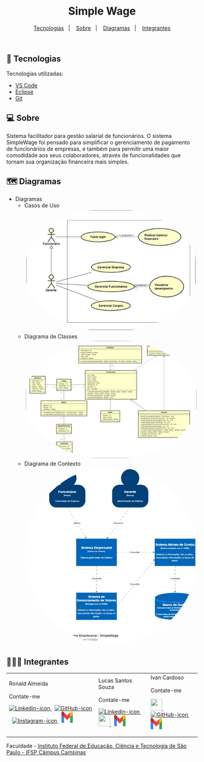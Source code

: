 <h1 align="center">
    Simple Wage
</h1>

<p align="center">
  <a href="#-tecnologias">Tecnologias</a>&nbsp;&nbsp;&nbsp;|&nbsp;&nbsp;&nbsp;
  <a href="#-sobre">Sobre</a>&nbsp;&nbsp;&nbsp;|&nbsp;&nbsp;&nbsp;
  <a href="#-diagramas">Diagramas</a>&nbsp;&nbsp;&nbsp;|&nbsp;&nbsp;&nbsp;
  <a href="#-integrantes">Integrantes</a>
</p>

<br>

## 🚀 Tecnologias

Tecnologias utilizadas:

- [VS Code](https://code.visualstudio.com/)
- [Eclipse](https://www.eclipse.org/)
- [Git](https://git-scm.com/)

## 💻 Sobre
Sistema facilitador para gestão salarial de funcionários. O sistema SimpleWage foi pensado para simplificar o gerenciamento de pagamento de funcionários de empresas, e também para permitir uma maior comodidade aos seus colaboradores, através de funcionalidades que tornam sua organização financeira mais simples.

    
## 🗺️ Diagramas  
- Diagramas
  - Casos de Uso
    <br><img src="https://github.com/Ronald785/simpleWage/blob/main/img/casos_uso.JPG" width="500px;" alt="" style="border-radius:50%"/>
  - Diagrama de Classes
    <br><img src="https://github.com/Ronald785/simpleWage/blob/main/img/Diagrama%20de%20classes%20-%20SimpleWage.png" width="500px;" alt="" style="border-radius:50%"/>
  - Diagrama de Contexto
    <br><img src="https://github.com/Ronald785/simpleWage/blob/main/img/contexto.jpg" width="500px;" alt="" style="border-radius:50%"/>
 
## 👨🏽‍🎓 Integrantes
<table>
<tr>
    <td>  
        Ronald Almeida
        <br/>
        <img src="https://avatars.githubusercontent.com/u/65602274?v=4" width="100px;" alt="" style="border-radius:50%"/>
        <br/>
        Contate-me
        <p align="left">
            <a href="https://www.linkedin.com/in/ronald785/" target="_blank">
              <img src="https://github.com/coivan/devicon/blob/master/icons/linkedin/linkedin-original.svg" alt="Linkedin-icon" width="30" height="30"/>
            </a>
              &nbsp;
            <a href="https://github.com/Ronald785" target="_blank">
              <img src="https://github.com/coivan/devicon/blob/master/icons/github/github-original.svg" alt="GitHub-icon" width="30" height="30"/>
            </a>
              &nbsp;
            <a href="https://www.instagram.com/rndmateus/" target="_blank">
              <img src="https://upload.wikimedia.org/wikipedia/commons/thumb/e/e7/Instagram_logo_2016.svg/2048px-Instagram_logo_2016.svg.png" alt="Instagram-icon" width="30" height="30"/>   
            </a>
              &nbsp;
            <a href="mailto:ronaldmateus785@gmail.com" target="_blank">
              <img src="https://github.com/coivan/devicon/blob/master/icons/gmail/gmail-original.svg" alt="Gmail-icon" width="30" height="30"/>
            </a>
         </p>
    </td>
    <td>
        Lucas Santos Souza
        <br/>
        <img src="https://avatars.githubusercontent.com/u/62265013?v=4" width="100px;" alt="" style="border-radius:50%"/> 
        <br/>
        Contate-me
        <p align="left">
            <a href="https://www.linkedin.com/in/lucas-souza19/" target="_blank">
              <img src="https://github.com/coivan/devicon/blob/master/icons/linkedin/linkedin-original.svg" alt="Linkedin-icon" width="30" height="30"/>
            </a>
              &nbsp;
            <a href="https://github.com/lucas-souza19" target="_blank">
              <img src="https://github.com/coivan/devicon/blob/master/icons/github/github-original.svg" width="30" height="30"/>
            </a>
            </a>
              &nbsp;
            <a href="mailto:lucassouzacps19@gmail.comm" target="_blank">
              <img src="https://github.com/coivan/devicon/blob/master/icons/gmail/gmail-original.svg" alt="Gmail-icon" width="30" height="30"/>
            </a>
         </p>
    </td>
    <td>    
        Ivan Cardoso
        <br/>
        <img src="https://avatars.githubusercontent.com/u/62209831?v=4" width="100px;" alt="" style="border-radius:50%"/> 
        <br/>
        Contate-me
        <p align="left">
            <a href="https://www.linkedin.com/in/ivan-cardoso-442691191/" target="_blank">
              <img src="https://github.com/coivan/devicon/blob/master/icons/linkedin/linkedin-original.svg" width="30" height="30"/>
            </a>
              &nbsp;
            <a href="https://github.com/coivan" target="_blank">
              <img src="https://github.com/coivan/devicon/blob/master/icons/github/github-original.svg" alt="GitHub-icon" width="30" height="30"/>
            </a>
              &nbsp;
            <a href="mailto:cardoso.ivan2012@gmail.com" target="_blank">
              <img src="https://github.com/coivan/devicon/blob/master/icons/gmail/gmail-original.svg" alt="Gmail-icon" width="30" height="30"/>
            </a>
         </p>
    </td>
</tr>
</table>


Faculdade - [Instituto Federal de Educação, Ciência e Tecnologia de São Paulo - IFSP Câmpus Campinas](https://portal.cmp.ifsp.edu.br/)
